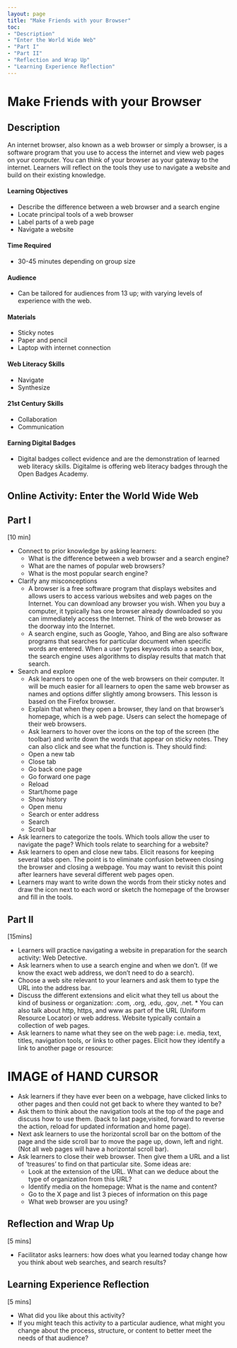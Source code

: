 ```yaml
---
layout: page
title: "Make Friends with your Browser"
toc:
- "Description"
- "Enter the World Wide Web"
- "Part I"
- "Part II"
- "Reflection and Wrap Up"
- "Learning Experience Reflection"
---
```


# Make Friends with your Browser

## Description
An internet browser, also known as a web browser or simply a browser, is a software program that you use to access the internet and view web pages on your computer. You can think of your browser as your gateway to the internet. Learners will reflect on the tools they use to navigate a website and build on their existing knowledge. 

#### Learning Objectives
* Describe the difference between a web browser and a search engine
* Locate principal tools of a web browser
* Label parts of a web page
* Navigate a website 

#### Time Required
* 30-45 minutes depending on group size

#### Audience
* Can be tailored for audiences from 13 up; with varying levels of experience with the web.

#### Materials 
* Sticky notes
* Paper and pencil
* Laptop with internet connection

#### Web Literacy Skills
* Navigate
* Synthesize

#### 21st Century Skills
* Collaboration
* Communication

#### Earning Digital Badges
* Digital badges collect evidence and are the demonstration of learned web literacy skills. Digitalme is offering web literacy badges through the Open Badges Academy. 

## Online Activity: Enter the World Wide Web

## Part I
[10 min]
* Connect to prior knowledge by asking learners: 
    * What is the difference between a web browser and a search engine? 
    * What are the names of popular web browsers? 
    * What is the most popular search engine?
* Clarify any misconceptions
    * A browser is a free software program that displays websites and allows users to access various websites and web pages on the Internet. You can download any browser you wish. When you buy a computer, it typically has one browser already downloaded so you can immediately access the Internet. Think of the web browser as the doorway into the Internet. 
    * A search engine, such as Google, Yahoo, and Bing are also software programs that searches for particular document when specific words are entered.  When a user types keywords into a search box, the search engine uses algorithms to display results that match that search. 
* Search and explore
    * Ask learners to open one of the web browsers on their computer.  It will be much easier for all learners to open the same web browser as names and options differ slightly among browsers.  This lesson is based on the Firefox browser. 
    * Explain that when they open a browser, they land on that browser’s homepage, which is a web page.  Users can select the homepage of their web browsers.  
    * Ask learners to hover over the icons on the top of the screen (the toolbar) and write down the words that appear on sticky notes.                  They can also click and see what the function is. They should find:
    * Open a new tab
    * Close tab
    * Go back one page
    * Go forward one page
    * Reload
    * Start/home page
    * Show history
    * Open menu
    * Search or enter address
    * Search
    * Scroll bar
* Ask learners to categorize the tools. Which tools allow the user to navigate the page?  Which tools relate to searching for a website? 
* Ask learners to open and close new tabs. Elicit reasons for keeping several tabs open. The point is to eliminate confusion between closing the browser and closing a webpage. You may want to revisit this point after learners have several different web pages open. 
* Learners may want to write down the words from their sticky notes and draw the icon next to each word or sketch the homepage of the browser and fill in the tools. 

## Part II
[15mins]
* Learners will practice navigating a website in preparation for the search activity: Web Detective. 
* Ask learners when to use a search engine and when we don’t. (If we know the exact web address, we don’t need to do a search). 
* Choose a web site relevant to your learners and ask them to type the URL into the address bar. 
* Discuss the different extensions and elicit what they tell us about the kind of business or organization: .com, .org, .edu, .gov, .net.  * You can also talk about http, https, and www as part of the URL (Uniform Resource Locator) or web address. Website typically contain a collection of web pages. 
* Ask learners to name what they see on the web page: i.e. media, text, titles, navigation tools, or links to other pages. Elicit how they identify a link to another page or resource: 


# IMAGE of HAND CURSOR


* Ask learners if they have ever been on a webpage, have clicked links to other pages and then could not get back to where they wanted to be?  
* Ask them to think about the navigation tools at the top of the page and discuss how to use them. (back to last page,visited, forward to reverse the action, reload for updated information and home page). 
* Next ask learners to use the horizontal scroll bar on the bottom of the page and the side scroll bar to move the page up, down, left and right. (Not all web pages will have a horizontal scroll bar). 
* Ask learners to close their web browser. Then give them a URL and a list of ‘treasures’ to find on that particular site. Some ideas are:  
    * Look at the extension of the URL. What can we deduce about the type of organization from this URL? 
    * Identify media on the homepage: What is the name and content? 
    * Go to the X page and list 3 pieces of information on this page
    * What web browser are you using? 

## Reflection and Wrap Up 
[5 mins]
* Facilitator asks learners: how does what you learned today change how you think about web searches, and search results?

## Learning Experience Reflection
[5 mins]
* What did you like about this activity?
* If you might teach this activity to a particular audience, what might you change about the process, structure, or content to better meet the needs of that audience? 





